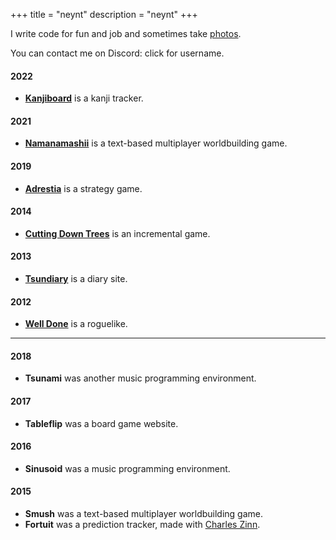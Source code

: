 +++
title = "neynt"
description = "neynt"
+++

I write code for fun and job and sometimes take [photos](photos/).

You can contact me on Discord: <span id='discord-username' class='clickable'>click for username</span>.

<script>
const username_field = document.getElementById('discord-username');
username_field.onclick = () => {
  const M = 333337;
  const a = 135862;
  for (let i = 0; i < 10000; i++) {
    if (i * a % M === 1) {
      username_field.innerHTML = `neynt#${i}`;
      username_field.classList.remove('clickable');
      username_field.onclick = undefined;
    }
  }
};
</script>

#### 2022

- [**Kanjiboard**](https://kanjiboard.neynt.ca/) is a kanji tracker.

#### 2021

- [**Namanamashii**](https://namanamashii.neynt.ca/) is a text-based multiplayer worldbuilding game.

#### 2019

- [**Adrestia**](http://adrestia.neynt.ca/) is a strategy game.

#### 2014

- [**Cutting Down Trees**](https://x.neynt.ca/cutting-down-trees/) is an incremental game.

#### 2013

- [**Tsundiary**](https://www.tsundiary.com/) is a diary site.

#### 2012

- [**Well Done**](https://github.com/neynt/well-done) is a roguelike.

<hr class='grave'>

#### 2018

- **Tsunami** was another music programming environment.

#### 2017

- **Tableflip** was a board game website.

#### 2016

- **Sinusoid** was a music programming environment.

#### 2015

- **Smush** was a text-based multiplayer worldbuilding game.
- **Fortuit** was a prediction tracker, made with [Charles Zinn](http://charleszinn.ca/).
